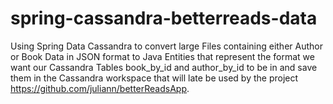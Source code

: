 # spring-cassandra-betterreads-data

Using Spring Data Cassandra to convert large Files containing either Author or Book Data in JSON format to Java Entities that represent the format we want our Cassandra Tables book_by_id and author_by_id to be in and save them in the Cassandra workspace that will late be used by the project https://github.com/juliann/betterReadsApp.

 
